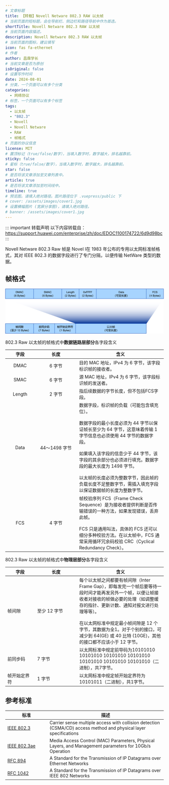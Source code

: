 ```yaml
---
# 文章标题
title: 【转载】Novell Netware 802.3 RAW 以太帧
# 当前页面的短标题，会在导航栏、侧边栏和路径导航中作为首选。
shortTitle: Novell Netware 802.3 RAW 以太帧
# 当前页面内容描述。
description: Novell Netware 802.3 RAW 以太帧
# 当前页面的图标，建议填写
icon: fas fa-ethernet
# 作者
author: 昌霖学长
# 当前文章是否为原创
isOriginal: false
# 设置写作时间
date: 2024-08-01
# 分类，一个页面可以有多个分类
categories: 
  - 网络协议
# 标签，一个页面可以有多个标签
tags: 
  - 以太帧
  - "802.3"
  - Novell
  - Novell Netware
  - RAW
  - 帧格式
# 页面的协议信息
license: MIT
# 置顶标记（true/false/数字），当填入数字时，数字越大，排名越靠前。
sticky: false
# 星标（true/false/数字），当填入数字时，数字越大，排名越靠前。
star: false
# 是否将该文章添加至文章列表中。
article: true
# 是否将该文章添加至时间线中。
timeline: true
# 预览图。请填入绝对路径。图片路径位于 .vuepress/public 下
# cover: /assets/images/cover1.jpg
# 设置横幅图片 (宽屏分享图)，请填入绝对路径。
# banner: /assets/images/cover1.jpg
---
```


::: important 转载声明
以下内容转载自：<https://support.huawei.com/enterprise/zh/doc/EDOC1100174722/6d9d98bc>
:::

Novell Netware 802.3 Raw 帧是 Novel l在 1983 年公布的专用以太网标准帧格式，其对 IEEE 802.3 的数据字段进行了专门分隔，以便传输 NetWare 类型的数据。

## 帧格式

![IEEE 802.3 SNAP 以太帧](/assets/postsimages/2024-08-01-NovellNetware802.3Raw以太帧/NovellNetware802.3Raw以太帧.jpeg)

802.3 Raw 以太帧的帧格式中**数据链路层部分**各字段含义

| <div style="width:80px">字段</div> | <div style="width:120px">长度</div> | 含义                                                                                                                                                                                                                                                                                                                                                                                         |
| :--------------------------------: | :---------------------------------: | -------------------------------------------------------------------------------------------------------------------------------------------------------------------------------------------------------------------------------------------------------------------------------------------------------------------------------------------------------------------------------------------- |
|                DMAC                |               6 字节                | 目的 MAC 地址，IPv4 为 6 字节，该字段标识帧的接收者。                                                                                                                                                                                                                                                                                                                                        |
|                SMAC                |               6 字节                | 源 MAC 地址，IPv4 为 6 字节，该字段标识帧的发送者。                                                                                                                                                                                                                                                                                                                                          |
|               Length               |               2 字节                | 指后续数据的字节长度，但不包括FCS字段。                                                                                                                                                                                                                                                                                                                                                      |
|                Data                |            44～1498 字节            | 数据字段，标识帧的负载（可能包含填充位）。<br> <br>数据字段的最小长度必须为 44 字节以保证帧长至少为 64 字节，这意味着传输 1 字节信息也必须使用 44 字节的数据字段。<br> <br>如果填入该字段的信息少于 44 字节，该字段的其余部分也必须进行填充。数据字段的最大长度为 1498 字节。<br> <br>以太帧的长度必须为整数字节，因此帧的负载长度不足整数字节，需插入填充字段以保证数据帧的长度为整数字节。 |
|                FCS                 |               4 字节                | 帧校验序列 FCS（Frame Check Sequence）是为接收者提供判断是否传输错误的一种方法，如果发现错误，丢弃此帧。<br> <br>FCS 只是通用叫法，具体的 FCS 还可以细分多种校验方法。在以太帧中，FCS 通常采用循环冗余码校验 CRC（Cyclical Redundancy Check）。                                                                                                                                              |

802.3 Raw 以太帧的帧格式中**物理层部分**各字段含义

| <div style="width:80px">字段</div> | <div style="width:120px">长度</div> | 含义                                                                                                                                                                                                                                                                                                                                             |
| ---------------------------------- | ----------------------------------- | ------------------------------------------------------------------------------------------------------------------------------------------------------------------------------------------------------------------------------------------------------------------------------------------------------------------------------------------------ |
| 帧间隙                             | 至少 12 字节                        | 每个以太帧之间都要有帧间隙（Inter Frame Gap），即每发完一个帧后要等待一段时间才能再发另外一个帧，以便让帧接收者对接收的帧做必要的处理（如调整缓存的指针、更新计数、通知对报文进行处理等等）。<br> <br>在以太网标准中规定最小帧间隙是 12 个字节，其数据为全1。对于个别的接口，可减少到 64(GE) 或 40 比特 (10GE)，其他的接口都不应该小于 12 字节。 |
| 前同步码                           | 7 字节                              | 以太网标准中规定前导码为10101010 10101010 10101010 10101010 10101010 10101010 10101010（二进制），共7字节。                                                                                                                                                                                                                                      |
| 帧开始定界符                       | 1 字节                              | 以太网标准中规定帧开始定界符为 10101011（二进制），共1字节。                                                                                                                                                                                                                                                                                     |

## 参考标准

| <div style="width:120px">标准</div>                             | 描述                                                                                                             |
| --------------------------------------------------------------- | ---------------------------------------------------------------------------------------------------------------- |
| [IEEE 802.3](http://standards.ieee.org/getieee802/802.3.html)   | Carrier sense multiple access with collision detection (CSMA/CD) access method and physical layer specifications |
| [IEEE 802.3ae](http://standards.ieee.org/getieee802/802.3.html) | Media Access Control (MAC) Parameters, Physical Layers, and Management parameters for 10Gb/s Operation           |
| [RFC 894](https://tools.ietf.org/html/rfc894)                   | A Standard for the Transmission of IP Datagrams over Ethernet Networks                                           |
| [RFC 1042](https://tools.ietf.org/html/rfc1042)                 | A Standard for the Transmission of IP Datagrams over IEEE 802 Networks                                           |
